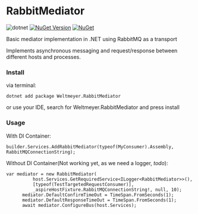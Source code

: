 RabbitMediator
===

![dotnet](https://github.com/weltmeyer/RabbitMediator/actions/workflows/dotnet.yml/badge.svg)
[![NuGet Version](https://img.shields.io/nuget/dt/Weltmeyer.RabbitMediator)](https://www.nuget.org/packages/Weltmeyer.RabbitMediator) 
[![NuGet](https://img.shields.io/nuget/vpre/Weltmeyer.RabbitMediator)](https://www.nuget.org/packages/Weltmeyer.RabbitMediator)

Basic mediator implementation in .NET using RabbitMQ as a transport

Implements asynchronous messaging and request/response between different hosts and processes.


### Install ###
via terminal:

    dotnet add package Weltmeyer.RabbitMediator
  
or use your IDE, search for Weltmeyer.RabbitMediator and press install
  
### Usage ###
  With DI Container:

  ```
 builder.Services.AddRabbitMediator(typeof(MyConsumer).Assembly, RabbitMQConnectionString);
```
  Without DI Container(Not working yet, as we need a logger, *todo*):
  ```
var mediator = new RabbitMediator(
            host.Services.GetRequiredService<ILogger<RabbitMediator>>(),
            [typeof(TestTargetedRequestConsumer)],
            _aspireHostFixture.RabbitMQConnectionString!, null, 10);
        mediator.DefaultConfirmTimeOut = TimeSpan.FromSeconds(1);
        mediator.DefaultResponseTimeOut = TimeSpan.FromSeconds(1);
        await mediator.ConfigureBus(host.Services);
```
